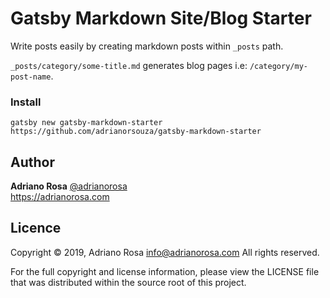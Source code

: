 Gatsby Markdown Site/Blog Starter
=================================

Write posts easily by creating markdown posts within `_posts` path. 

`_posts/category/some-title.md` generates blog pages i.e: `/category/my-post-name`.

### Install

    gatsby new gatsby-markdown-starter https://github.com/adrianorsouza/gatsby-markdown-starter

## Author

**Adriano Rosa** [@adrianorosa](https://twitter.com/adrianorosa)  
https://adrianorosa.com

## Licence

Copyright © 2019, Adriano Rosa  <info@adrianorosa.com>
All rights reserved.

For the full copyright and license information, please view the LICENSE 
file that was distributed within the source root of this project.
